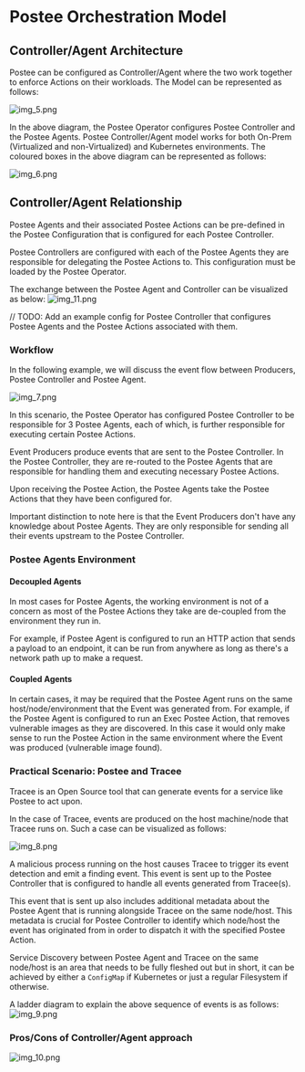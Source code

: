 # Postee Orchestration Model

## Controller/Agent Architecture

Postee can be configured as Controller/Agent where the two work together to enforce Actions on their workloads. The Model can be represented as follows:

![img_5.png](img_5.png)

In the above diagram, the Postee Operator configures Postee Controller and the Postee Agents. Postee Controller/Agent model works for both On-Prem (Virtualized and non-Virtualized) and Kubernetes environments. The coloured boxes in the above diagram can be represented as follows:

![img_6.png](img_6.png)

## Controller/Agent Relationship

Postee Agents and their associated Postee Actions can be pre-defined in the Postee Configuration that is configured for each Postee Controller.

Postee Controllers are configured with each of the Postee Agents they are responsible for delegating the Postee Actions to. This configuration must be loaded by the Postee Operator.

The exchange between the Postee Agent and Controller can be visualized as below:
![img_11.png](img_11.png)

// TODO: Add an example config for Postee Controller that configures Postee Agents and the Postee Actions associated with them.


### Workflow

In the following example, we will discuss the event flow between Producers, Postee Controller and Postee Agent.

![img_7.png](img_7.png)

In this scenario, the Postee Operator has configured Postee Controller to be responsible for 3 Postee Agents, each of which, is further responsible for executing certain Postee Actions.

Event Producers produce events that are sent to the Postee Controller. In the Postee Controller, they are re-routed to the Postee Agents that are responsible for handling them and executing necessary Postee Actions. 

Upon receiving the Postee Action, the Postee Agents take the Postee Actions that they have been configured for. 

Important distinction to note here is that the Event Producers don't have any knowledge about Postee Agents. They are only responsible for sending all their events upstream to the Postee Controller.


### Postee Agents Environment

#### Decoupled Agents
In most cases for Postee Agents, the working environment is not of a concern as most of the Postee Actions they take are de-coupled from the environment they run in. 

For example, if Postee Agent is configured to run an HTTP action that sends a payload to an endpoint, it can be run from anywhere as long as there's a network path up to make a request.

#### Coupled Agents
In certain cases, it may be required that the Postee Agent runs on the same host/node/environment that the Event was generated from. For example, if the Postee Agent is configured to run an Exec Postee Action, that removes vulnerable images as they are discovered. In this case it would only make sense to run the Postee Action in the same environment where the Event was produced (vulnerable image found).


### Practical Scenario: Postee and Tracee

Tracee is an Open Source tool that can generate events for a service like Postee to act upon. 

In the case of Tracee, events are produced on the host machine/node that Tracee runs on. Such a case can be visualized as follows:

![img_8.png](img_8.png)

A malicious process running on the host causes Tracee to trigger its event detection and emit a finding event. This event is sent up to the Postee Controller that is configured to handle all events generated from Tracee(s). 

This event that is sent up also includes additional metadata about the Postee Agent that is running alongside Tracee on the same node/host. This metadata is crucial for Postee Controller to identify which node/host the event has originated from in order to dispatch it with the specified Postee Action.

Service Discovery between Postee Agent and Tracee on the same node/host is an area that needs to be fully fleshed out but in short, it can be achieved by either a ```ConfigMap``` if Kubernetes or just a regular Filesystem if otherwise.

A ladder diagram to explain the above sequence of events is as follows:
![img_9.png](img_9.png)

### Pros/Cons of Controller/Agent approach
![img_10.png](img_10.png)